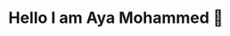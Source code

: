 <H1> Hello I am Aya Mohammed  👋</h1>

<!--
**AyaMohammedAli/AyaMohammedAli** is a ✨ _special_ ✨ repository because its `README.md` (this file) appears on your GitHub profile.

Here are some ideas to get you started:

<p> 🔭 I’m currently working on Datacamp an scolarship from data scientist program </p>
<p> 🌱 I’m currently learning DataScience and machine learning</p>
<p>👯 I’m looking to collaborate on any project related to Data  </p>

<p>💬 Ask me about machine learning and data science ,Statistics and propability</p>
📫 How to reach me: 
- 😄 Pronouns: ...
- ⚡ Fun fact: ...
-->
